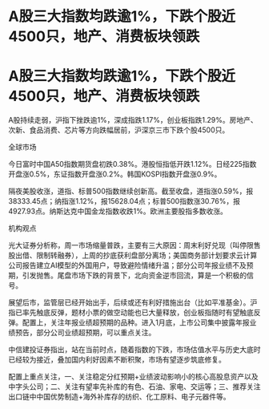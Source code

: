 # A股三大指数均跌逾1%，下跌个股近4500只，地产、消费板块领跌

# A股三大指数均跌逾1%，下跌个股近4500只，地产、消费板块领跌

A股持续走弱，沪指下挫跌逾1%，深成指跌1.17%，创业板指跌1.29%。房地产、次新、食品消费、芯片等方向跌幅居前，沪深京三市下跌个股4500只。

全球市场

今日富时中国A50指数期货盘初跌0.38%。港股恒指低开跌1.12%。日经225指数开盘涨0.5%，东证指数开盘涨0.2%。韩国KOSPI指数开盘涨0.9%。

隔夜美股收涨，道指、标普500指数继续创新高。截至收盘，道指涨0.59%，报38333.45点；纳指涨1.12%，报15628.04点；标普500指数涨30.76%，报4927.93点。纳斯达克中国金龙指数收跌1%。欧洲主要股指多数收涨。

机构观点

光大证券分析称，周一市场缩量普跌，主要有三大原因：周末利好兑现（叫停限售股出借、限制转融券），上周的抄底获利盘部分离场；美国商务部计划要求云计算公司报告建立AI模型的外国用户，导致避险情绪升温；部分公司年报业绩不及预期，引发抛售。尾盘市场下跌的背景下，北向资金逆市回流，算是一个积极的信号。

展望后市，监管层已经开始出手，后续或还有利好措施出台（比如平准基金）。沪指已率先触底反弹，题材小票的做空动能也已大量释放，创业板指随时有望触底反弹。配置上，关注年报业绩超预期的品种。进入1月底，上市公司集中披露年报业绩预告，部分公司业绩超预期，可以重点关注。

中信建投证券指出，站在当前时点，随着指数的下跌，市场估值水平与历史大底时已经较为接近，叠加国内利好因素不断积聚，市场有望逐步筑底修复。

配置上重点关注，一、关注稳定分红预期+业绩波动影响小的核心高股息资产以及中字头公司；二、关注有望率先补库的有色、石油、家电、交运等；三、推荐关注出口链中中国优势制造+海外补库存的纺织、化工原料、电子元器件等。

